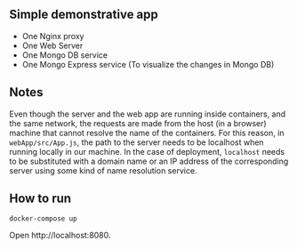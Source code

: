 ## Simple demonstrative app

- One Nginx proxy
- One Web Server
- One Mongo DB service
- One Mongo Express service (To visualize the changes in Mongo DB)

## Notes

Even though the server and the web app are running inside containers, and the same network, the requests are made from the host (in a browser) machine that cannot resolve the name of the containers. For this reason, in `webApp/src/App.js`, the path to the server needs to be localhost when running locally in our machine. In the case of deployment, `localhost` needs to be substituted with a domain name or an IP address of the corresponding server using some kind of name resolution service.

## How to run

`docker-compose up`

Open http://localhost:8080.
